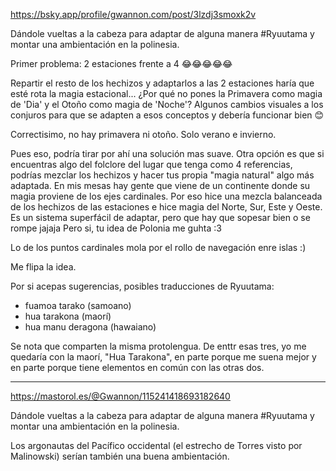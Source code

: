https://bsky.app/profile/gwannon.com/post/3lzdj3smoxk2v

Dándole vueltas a la cabeza para adaptar de alguna manera #Ryuutama y montar una ambientación en la polinesia.

Primer problema: 2 estaciones frente a 4 😂😂😂😂😂

Repartir el resto de los hechizos y adaptarlos a las 2 estaciones haría que esté rota la magia estacional... ¿Por qué no pones la Primavera como magia de 'Dia' y el Otoño como magia de 'Noche'? Algunos cambios visuales a los conjuros para que se adapten a esos conceptos y debería funcionar bien 😊

Correctisimo, no hay primavera ni otoño. Solo verano e invierno.

Pues eso, podría tirar por ahí una solución mas suave. Otra opción es que si encuentras algo del folclore del lugar que tenga como 4 referencias, podrías mezclar los hechizos y hacer tus propia "magia natural" algo más adaptada. En mis mesas hay gente que viene de un continente donde su magia proviene de los ejes cardinales. Por eso hice una mezcla balanceada de los hechizos de las estaciones e hice magia del Norte, Sur, Este y Oeste. Es un sistema superfácil de adaptar, pero que hay que sopesar bien o se rompe jajaja Pero si, tu idea de Polonia me guhta :3

Lo de los puntos cardinales mola por el rollo de navegación enre islas :)

Me flipa la idea.

Por si acepas sugerencias, posibles traducciones de Ryuutama:
- fuamoa tarako (samoano)
- hua tarakona (maorí)
- hua manu deragona (hawaiano)

Se nota que comparten la misma protolengua. De enttr esas tres, yo me quedaría con la maorí, "Hua Tarakona", en parte porque me suena mejor y en parte porque tiene elementos en común con las otras dos.

***

https://mastorol.es/@Gwannon/115241418693182640

Dándole vueltas a la cabeza para adaptar de alguna manera #Ryuutama y montar una ambientación en la polinesia.

Los argonautas del Pacífico occidental (el estrecho de Torres visto por Malinowski) serían también una buena ambientación.